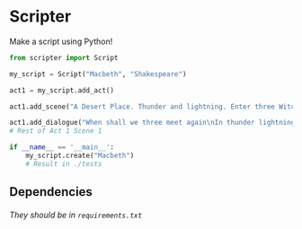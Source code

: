 # Scripter

Make a script using Python!

```python
from scripter import Script

my_script = Script("Macbeth", "Shakespeare")

act1 = my_script.add_act()

act1.add_scene("A Desert Place. Thunder and lightning. Enter three Witches.")

act1.add_dialogue("When shall we three meet again\nIn thunder lightning, or in rain?", author="First Witch")
# Rest of Act 1 Scene 1

if __name__ == '__main__':
    my_script.create("Macbeth")
    # Result in ./tests
```

## Dependencies
###### *They should be in `requirements.txt`*